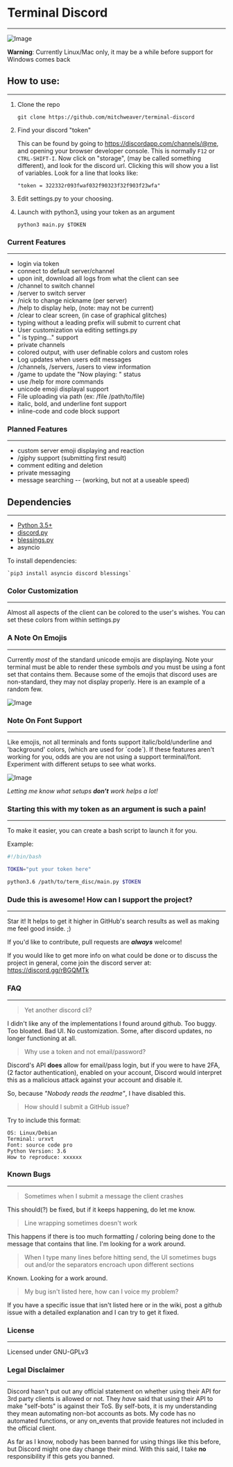 # Terminal Discord
--------------------

![Image](https://0x0.st/soYP.png)


__**Warning**__: Currently Linux/Mac only, it may be a while before support for Windows comes back

## How to use:
-------------------------

1. Clone the repo
    
    `git clone https://github.com/mitchweaver/terminal-discord`
    
2. Find your discord "token"
   
    This can be found by going to https://discordapp.com/channels/@me,
    and opening your browser developer console. This is normally `F12` or
    `CTRL-SHIFT-I`. Now click on "storage", (may be called something different),
    and look for the discord url. Clicking this will show you a list of
    variables. Look for a line that looks like:
    
    `"token = 322332r093fwaf032f90323f32f903f23wfa"`

3. Edit settings.py to your choosing.

4. Launch with python3, using your token as an argument

    `python3 main.py $TOKEN`


### Current Features
--------------------------

* login via token
* connect to default server/channel
* upon init, download all logs from what the client can see
* /channel to switch channel
* /server to switch server
* /nick to change nickname (per server)
* /help to display help, (note: may not be current)
* /clear to clear screen, (in case of graphical glitches)
* typing without a leading prefix will submit to current chat
* User customization via editing settings.py
* "<USER> is typing..." support
* private channels
* colored output, with user definable colors and custom roles
* Log updates when users edit messages
* /channels, /servers, /users to view information
* /game to update the "Now playing: " status
* use /help for more commands
* unicode emoji displayal support
* File uploading via path (ex: /file /path/to/file)
* italic, bold, and underline font support
* inline-code and code block support

### Planned Features
---------------------------

* custom server emoji displaying and reaction
* /giphy support (submitting first result)
* comment editing and deletion
* private messaging
* message searching -- (working, but not at a useable speed)

## Dependencies
------------------------

* [Python 3.5+](https://www.python.org/downloads/)
* [discord.py](https://github.com/Rapptz/discord.py)
* [blessings.py](https://pypi.python.org/pypi/blessings/)
* asyncio

To install dependencies:

    `pip3 install asyncio discord blessings`


### Color Customization
------------------------

Almost all aspects of the client can be colored to
the user's wishes. You can set these colors from within
settings.py

### A Note On Emojis
-------------------------

Currently *most* of the standard unicode emojis
are displaying. Note your terminal must be able
to render these symbols *and* you must be using a font
set that contains them. Because some of the emojis
that discord uses are non-standard, they may not
display properly. Here is an example of a random
few.

![Image](https://images-ext-2.discordapp.net/external/iN52NdGOWqdWOxby88wiEGs8R81j33ndPjgKX8eKUNA/https/0x0.st/soIy.png?width=400&height=32)

### Note On Font Support
-------------------------

Like emojis, not all terminals and fonts support
italic/bold/underline and 'background' colors, (which are used for \`code\`).
If these features aren't working for you, odds are you are not using a 
support terminal/font. Experiment with different setups to see what works.

![Image](https://0x0.st/sHQ0.png)

*Letting me know what setups __don't__ work helps a lot!*

### Starting this with my token as an argument is such a pain!
--------------------------------------------------------

To make it easier, you can create a bash script to launch it for you.

Example:

```bash
#!/bin/bash

TOKEN="put your token here"

python3.6 /path/to/term_disc/main.py $TOKEN
```

### Dude this is awesome! How can I support the project?
--------------------------------------------------------

Star it! It helps to get it higher in GitHub's search results as well as
making me feel good inside. ;)

If you'd like to contribute, pull requests are __*always*__ welcome!

If you would like to get more info on what could be done or to discuss the
project in general, come join the discord server at: https://discord.gg/rBGQMTk

### FAQ
-------------------------

> Yet another discord cli?

I didn't like any of the implementations I found around github. Too buggy.
Too bloated. Bad UI. No customization. Some, after discord updates, 
no longer functioning at all.

> Why use a token and not email/password?

Discord's API __does__ allow for email/pass login, but if you were to have
2FA, (2 factor authentication), enabled on your account, Discord would
interpret this as a malicious attack against your account and disable it.

So, because *"Nobody reads the readme"*, I have disabled this.

> How should I submit a GitHub issue?

Try to include this format:

```
OS: Linux/Debian
Terminal: urxvt
Font: source code pro
Python Version: 3.6
How to reproduce: xxxxxx
```

### Known Bugs
--------------------------

> Sometimes when I submit a message the client crashes

This should(?) be fixed, but if it keeps happening, do let me know.

> Line wrapping sometimes doesn't work

This happens if there is too much formatting / coloring being done to the
message that contains that line. I'm looking for a work around.

> When I type many lines before hitting send, the UI sometimes bugs out
and/or the separators encroach upon different sections

Known. Looking for a work around.

> My bug isn't listed here, how can I voice my problem?

If you have a specific issue that isn't listed here or in the
wiki, post a github issue with a detailed explanation and I can
try to get it fixed.

### License
-------------------------------

Licensed under GNU-GPLv3

### Legal Disclaimer
--------------------------------

Discord hasn't put out any official statement on whether using their 
API for 3rd party clients is allowed or not. They *have* said that using
their API to make "self-bots" is against their ToS. By self-bots, it is
my understanding they mean automating non-bot accounts as bots.
My code has no automated functions, or any on_events that provide features
not included in the official client. 

As far as I know, nobody has been banned for using things like this before, 
but Discord might one day change their mind. With this said, I take **no** 
responsibility if this gets you banned.

